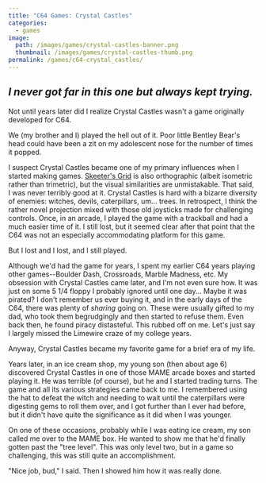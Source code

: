 ```yaml
---
title: "C64 Games: Crystal Castles"
categories:
  - games
image:
  path: /images/games/crystal-castles-banner.png
  thumbnail: /images/games/crystal-castles-thumb.png
permalink: /games/c64-crystal_castles/ 
---
```

*I never got far in this one but always kept trying.*
---

Not until years later did I realize Crystal Castles wasn't a game originally developed for C64.

We (my brother and I) played the hell out of it. Poor little Bentley Bear's head could have been a zit on my adolescent nose for the number of times it popped.

I suspect Crystal Castles became one of my primary influences when I started making games. [Skeeter's Grid](/games/skeeters-grid/) is also orthographic (albeit isometric rather than trimetric), but the visual similarities are unmistakable. That said, I was never terribly good at it. Crystal Castles is hard with a bizarre diversity of enemies: witches, devils, caterpillars, um... trees. In retrospect, I think the rather novel projection mixed with those old joysticks made for challenging controls. Once, in an arcade, I played the game with a trackball and had a much easier time of it. I still lost, but it seemed clear after that point that the C64 was not an especially accommodating platform for this game.

But I lost and I lost, and I still played.

Although we'd had the game for years, I spent my earlier C64 years playing other games--Boulder Dash, Crossroads, Marble Madness, etc. My obsession with Crystal Castles came later, and I'm not even sure how. It was just on some 5 1/4 floppy I probably ignored until one day... Maybe it was pirated? I don't remember us ever buying it, and in the early days of the C64, there was plenty of *sharing* going on. These were usually gifted to my dad, who took them begrudgingly and then started to refuse them. Even back then, he found piracy distasteful. This rubbed off on me. Let's just say I largely missed the Limewire craze of my college years.

Anyway, Crystal Castles became my favorite game for a brief era of my life.

Years later, in an ice cream shop, my young son (then about age 6) discovered Crystal Castles in one of those MAME arcade boxes and started playing it. He was terrible (of course), but he and I started trading turns. The game and all its various strategies came back to me. I remembered using the hat to defeat the witch and needing to wait until the caterpillars were digesting gems to roll them over, and I got further than I ever had before, but it didn't have quite the significance as it did when I was younger.

On one of these occasions, probably while I was eating ice cream, my son called me over to the MAME box. He wanted to show me that he'd finally gotten past the "tree level". This was only level two, but in a game so challenging, this was still quite an accomplishment.

"Nice job, bud," I said. Then I showed him how it was really done.

